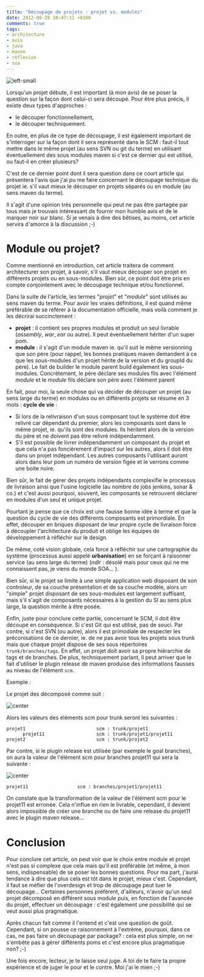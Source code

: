 ```yaml
---
title: "Découpage de projets : projet vs. modules"
date: 2012-08-28 10:47:11 +0100
comments: true
tags: 
- architecture
- avis
- java
- maven
- réflexion
- soa
---
```


![left-small](http://2.bp.blogspot.com/-wz814rCkbHY/UC1JmXEpcyI/AAAAAAAAAoA/6YjiYTg7fzw/s1600/couteaux.png)

Lorsqu'un projet débute, il est important (à mon avis) de se poser la question sur la façon dont celui-ci sera découpé. Pour être plus précis, il existe deux types d'approches :

* le découper fonctionnellement,
* le découper techniquement.

En outre, en plus de ce type de découpage, il est également important de s'interroger sur la façon dont il sera représenté dans le SCM : faut-il tout mettre dans le même projet (au sens SVN ou git du terme) en utilisant éventuellement des sous modules maven si c'est ce dernier qui est utilisé, ou faut-il en créer plusieurs?

C'est de ce dernier point dont il sera question dans ce court article qui présentera l'avis que j'ai pu me faire concernant le découpage technique du projet ie. s'il vaut mieux le découper en projets séparés ou en module (au sens maven du terme).

Il s'agit d'une opinion très personnelle qui peut ne pas être partagée par tous mais je trouvais intéressant de fournir mon humble avis et de le marquer noir sur blanc. Si je venais à dire des bêtises, au moins, cet article servira d'amorce à la discussion ;-)

<!-- more -->

# Module ou projet?

Comme mentionné en introduction, cet article traitera de comment architecturer son projet, à savoir, s'il vaut mieux découper son projet en différents projets ou en sous-modules. Bien sûr, ce point doit être pris en compte conjointement avec le découpage technique et/ou fonctionnel.

Dans la suite de l'article, les termes "_projet_" et "_module_" sont utilisés au sens maven du terme. Pour avoir les vraies définitions, il est quand même préférable de se référer à la documentation officielle, mais voilà comment je les décrirai succinctement :

* __projet__ : il contient ses propres modules et produit un seul livrable (_assembly_, _war_, _ear_ ou autre). Il peut éventuellement hériter d'un super pom.
* __module__ : il s'agit d'un module maven ie. qu'il suit le même versionning que son père (pour rappel, les bonnes pratiques maven demandent à ce que les sous-modules d'un projet hérite de la version et du groupId du père). Le fait de builder le module parent build également les sous-modules. Concrètement, le père déclare ses modules fils avec l'élément _module_ et le _module_ fils déclare son père avec l'élément parent

En fait, pour moi, la seule chose qui va décider de découper un projet (au sens large du terme) en modules ou en différents projets se résume en 3 mots : __cycle de vie__ :

* Si lors de la relivraison d'un sous composant tout le système doit être relivré car dépendant du premier, alors les composants sont dans le même projet, ie. qu'ils sont des modules. Ils héritent alors de la version du père et ne doivent pas être relivré indépendamment.
* S'il est possible de livrer indépendamment un composant du projet et que cela n'a pas foncièrement d'impact sur les autres, alors il doit être dans un projet indépendant. Les autres composants l'utilisant auront alors dans leur pom un numéro de version figée et le verrons comme une boite noire.

Bien sûr, le fait de gérer des projets indépendants complexifie le processus de livraison ainsi que l'usine logicielle (au nombre de jobs jenkins, sonar & co.) et c'est aussi pourquoi, souvent, les composants se retrouvent déclarer en modules d'un seul et unique projet.

Pourtant je pense que ce choix est une fausse bonne idée à terme et que la question du cycle de vie des différents composants est primordiale. En effet, découper en briques disposant de leur propre cycle de livraison force à découpler l'architecture du produit et oblige les équipes de développement à réfléchir sur le design.

De même, coté vision globale, cela force à réfléchir sur une cartographie du système (processus aussi appelé __urbanisation__) en se forçant à raisonner service (au sens large du terme) (_ndlr_ : désolé mais pour ceux qui ne me connaissent pas, je viens du monde SOA... ).

Bien sûr, si le projet se limite à une simple application web disposant de son controleur, de sa couche présentation et de sa couche modèle, alors un "simple" projet disposant de ses sous-modules est largement suffisant, mais s'il s'agit de composants nécessaires à la gestion du SI au sens plus large, la question mérite à être posée.

Enfin, juste pour conclure cette partie, concernant le SCM, il doit être découpé en conséquence. Si c'est Git qui est utilisé, pas de souci. Par contre, si c'est SVN (ou autre), alors il est primodiale de respecter les préconisations de ce dernier, ie. de ne pas avoir tous les projets sous trunk mais que chaque projet dispose de ses sous répertoires `trunk/branches/tags`. En effet, un projet doit avoir sa propre hiérarchie de tags et de branches. De plus, techniquement parlant, il peut arriver que le fait d'utiliser le plugin release de maven produise des informations fausses au niveau de l'élément `scm`.

Exemple :

Le projet des décomposé comme suit :

![center](http://2.bp.blogspot.com/-tB997UpDKpA/UCvnxlx4G5I/AAAAAAAAAnc/9bD09UesmJ4/s1600/scm-projets2.png)

Alors les valeurs des éléments scm pour trunk seront les suivantes :

```text
projet1                          scm : trunk/projet1
      projet11                   scm : trunk/projet1/projet11
projet2                          scm : trunk/projet2
```

Par contre, si le plugin release est utilisée (par exemple le goal branches), on aura  la valeur de l'élément scm pour branches projet11 qui sera la suivante :

![center](http://1.bp.blogspot.com/-0Ha4zM3jOGU/UCvo1B6DknI/AAAAAAAAAnk/6CJBHQurR3c/s1600/scm-projets.png)

```text
projet11                  scm : branches/projet1/projet11
```

On constate que la transformation de la valeur de l'élément scm pour le projet11 est erronée. Cela n'influe en rien le livrable, cependant, il devient alors impossible de créer une branche ou de faire une release du projet11 avec le plugin maven release...

# Conclusion

Pour conclure cet article, on peut voir que le choix entre module et projet n'est pas si complexe que cela mais qu'il est préférable (et même, à mon sens, indispensable) de se poser les bonnes questions. Pour ma part, j'aurai tendance à dire que plus cela est tôt dans le projet, mieux c'est. Cependant, il faut se méfier de l'overdesign et trop de découpage peut tuer le découpage... Certaines personnes préfèrent, d'ailleurs, n'avoir qu'un seul projet décomposé en différent sous module puis, en fonction de l'avancée du projet, effectuer un découpage : c'est également une possibilité qui se veut aussi plus pragmatique.

Après chacun fait comme il l'entend et c'est une question de goût. Cependant, si on pousse ce raisonnement à l'extrème, pourquoi, dans ce cas, ne pas faire un découpage par package? : cela est plus simple, on ne s'embête pas à gérer différents poms et c'est encore plus pragmatique non? ;-)

Une fois encore, lecteur, je te laisse seul juge. A toi de te faire ta propre expérience et de juger le pour et le contre. Moi j'ai le mien ;-)
